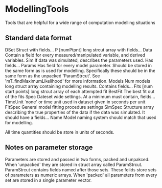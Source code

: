 # ModellingTools
Tools that are helpful for a wide range of computation modelling situations

## Standard data format
DSet            Struct with fields...
    P           [numPtpnt] long strcut array with fields...
        Data    Contain a field for every measured/manipulated variable, and
                derived variables.
        Sim     If data was simulated, describes the parameters used. Has fields...
            Params
                Has field for every model parameter. Should be stored in the 
                same form as is used for modelling. Specifically these
                should be in the same form as the unpacked 'ParamStrcut'.
                See 'mT_findMaximumLikelihood' for more information.
        Models  Num models long struct array containing modelling results. 
                Contains fields...
            Fits        [num start points] long strcut array of each attempted fit
            BestFit     The best fit out of the fits
    Spec        Dateset wide settings. At a minimum must contain, fields...
        TimeUnit    'none' or time unit used in dataset given in seconds per unit
    FitSpec     General model fitting procedure settings
    SimSpec Structure array describing the true properties of the data if 
            the data was simulated. It should have a fields...
        Name    Model naming system should match that used for modelling. 


All time quantities should be store in units of seconds.


## Notes on parameter storage
Parameters are stored and passed in two forms, packed and unpakced. When 'unpacked'
they are stored in struct array called ParamStrcut. ParamStrcut
contains fields named after those sets. These feilds store sets of parameters
as numeric arrays. When 'packed' all
parameters from every set are stored in a single parameter vector.

    
	

